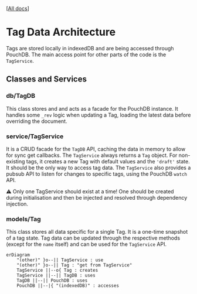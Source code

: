 [[All docs](../../../docs/index.md)]

# Tag Data Architecture

Tags are stored locally in indexedDB and are being accessed through PouchDB. The main access point for other parts of the code is the `TagService`.

## Classes and Services

### db/TagDB
This class stores and and acts as a facade for the PouchDB instance.
It handles some `_rev` logic when updating a Tag, loading the latest data before overriding the document.

### service/TagService
It is a CRUD facade for the `TagDB` API, caching the data in memory to allow for sync get callbacks.
The `TagService` always returns a `Tag` object.
For non-existing tags, it creates a new Tag with default values and the `'draft'` state.
It should be the only way to access tag data.
The `TagService` also provides a pubsub API to listen for changes to specific tags, using the PouchDB `watch` API.

⚠ Only one TagService should exist at a time! One should be created during initialisation and then be injected and resolved through dependency injection.

### models/Tag
This class stores all data specific for a single Tag. It is a one-time snapshot of a tag state.
Tag data can be updated through the respective methods (except for the `name` itself) and can be used for the `TagService` API.

```mermaid
erDiagram
    "(other)" }o--|| TagService : use
    "(other)" }o--|| Tag : "get from TagService"
    TagService ||--o{ Tag : creates
    TagService ||--|| TagDB : uses
    TagDB ||--|| PouchDB : uses
    PouchDB ||--|{ "(indexedDB)" : accesses
```